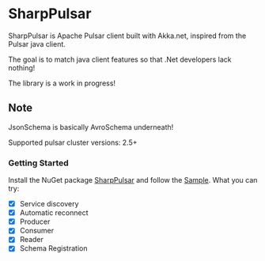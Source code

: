 # SharpPulsar
SharpPulsar is Apache Pulsar client built with Akka.net, inspired from the Pulsar java client. 

The goal is to match java client features so that .Net developers lack nothing!

The library is a work in progress!

## Note
JsonSchema is basically AvroSchema underneath!

Supported pulsar cluster versions: 2.5+

### Getting Started
Install the NuGet package [SharpPulsar](https://www.nuget.org/packages/SharpPulsar/0.0.1-alpha) and follow the [Sample](https://github.com/eaba/SharpPulsar/tree/master/Sample).
What you can try:
- [X] Service discovery
- [X] Automatic reconnect
- [X] Producer
- [X] Consumer
- [X] Reader
- [X] Schema Registration
